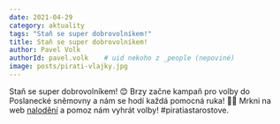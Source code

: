 ```yaml
---
date: 2021-04-29
category: aktuality
tags: "Staň se super dobrovolníkem!"
title: Staň se super dobrovolníkem!
author: Pavel Volk
authorId: pavel.volk    # uid nekoho z _people (nepoviné)
image: posts/pirati-vlajky.jpg
---
```


Staň se super dobrovolníkem! 😊 Brzy začne kampaň pro volby do Poslanecké sněmovny a nám se hodí každá pomocná ruka! 🖤⛺ Mrkni na web [nalodění](https://nalodeni.pirati.cz/kampan2021/) a pomoz nám vyhrát volby! #piratiastarostove.
